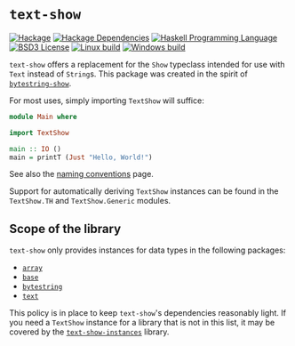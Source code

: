 # `text-show`
[![Hackage](https://img.shields.io/hackage/v/text-show.svg)][Hackage: text-show]
[![Hackage Dependencies](https://img.shields.io/hackage-deps/v/text-show.svg)](http://packdeps.haskellers.com/reverse/text-show)
[![Haskell Programming Language](https://img.shields.io/badge/language-Haskell-blue.svg)][Haskell.org]
[![BSD3 License](http://img.shields.io/badge/license-BSD3-brightgreen.svg)][tl;dr Legal: BSD3]
[![Linux build](https://github.com/RyanGlScott/text-show/workflows/Haskell-CI/badge.svg)](https://github.com/RyanGlScott/text-show/actions?query=workflow%3AHaskell-CI)
[![Windows build](https://ci.appveyor.com/api/projects/status/fy1q86lbfttmnthy?svg=true)](https://ci.appveyor.com/project/RyanGlScott/text-show)

[Hackage: text-show]:
  http://hackage.haskell.org/package/text-show
  "text-show package on Hackage"
[Haskell.org]:
  http://www.haskell.org
  "The Haskell Programming Language"
[tl;dr Legal: BSD3]:
  https://tldrlegal.com/license/bsd-3-clause-license-%28revised%29
  "BSD 3-Clause License (Revised)"

`text-show` offers a replacement for the `Show` typeclass intended for use with `Text` instead of `String`s. This package was created in the spirit of [`bytestring-show`](http://hackage.haskell.org/package/bytestring-show).

For most uses, simply importing `TextShow` will suffice:

```haskell
module Main where

import TextShow

main :: IO ()
main = printT (Just "Hello, World!")
```

See also the [naming conventions](https://github.com/RyanGlScott/text-show/wiki/Naming-conventions) page.

Support for automatically deriving `TextShow` instances can be found in the `TextShow.TH` and `TextShow.Generic` modules.

## Scope of the library

`text-show` only provides instances for data types in the following packages:

* [`array`](http://hackage.haskell.org/package/array)
* [`base`](http://hackage.haskell.org/package/base)
* [`bytestring`](http://hackage.haskell.org/package/bytestring)
* [`text`](http://hackage.haskell.org/package/text)

This policy is in place to keep `text-show`'s dependencies reasonably light. If
you need a `TextShow` instance for a library that is not in this list, it may
be covered by the
[`text-show-instances`](https://github.com/RyanGlScott/text-show-instances)
library.
